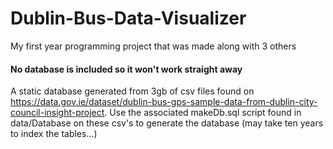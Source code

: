 # Dublin-Bus-Data-Visualizer

My first year programming project that was made along with 3 others

#### No database is included so it won't work straight away 
A static database generated from 3gb of csv files found on https://data.gov.ie/dataset/dublin-bus-gps-sample-data-from-dublin-city-council-insight-project. Use the associated makeDb.sql script found in data/Database on these csv's to generate the database (may take ten years to index the tables...)
